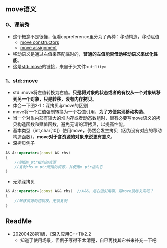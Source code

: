 ## move语义

### 0、课前秀

+ 这个概念不是很懂，但看cppreference里分为了两种：移动构造，移动赋值
  + [move constructors]( https://zh.cppreference.com/w/cpp/language/move_constructor )
  + [move assignment]( https://zh.cppreference.com/w/cpp/language/move_assignment )
+ 移动语义是通过右值来匹配临时的，**普通的左值能否借助移动语义来优化性能**。
+ 这是[std::move]( https://zh.cppreference.com/w/cpp/utility/move )的链接，来自于头文件`<utility>`

### 1、std::move

+ std::move将左值转换为右值。**只是将对象的状态或者的有权从一个对象转移到另一个对象，只是转移，没有内存拷贝**。
+ 体会一下图2-1：深拷贝与move的区别
+ move将一个左值强制转换为一个右值引用，**为了方便实现移动构造**。
+ 当一个对象内部有较大的堆内存或者动态数组时，很有必要写move语义的拷贝构造函数和赋值函数，避免无谓的深拷贝，以提高性能。
+ 基本类型（int,char[10]）使用move，仍然会发生拷贝（因为没有对应的移动构造函数），**move对于含资源的对象来说更有意义**。
+ 深拷贝例子

```cpp
A& A::operator=(const A& rhs)
{
    //销毁m_ptr指向的资源
    //复制rhs.m_ptr所指的资源，并使用m_ptr指向它
}
```

+ 无须深拷贝

```cpp
A& A::operator=(const A&& rhs)  //A&&，是右值引用啊，跟move没啥关系吧？
{
    //转移资源的控制权，无须复制
}
```

## ReadMe

+ 20200428第1版，《深入应用C++11》2.2
  + 知道了使用场景，但例子写得不太清楚，自已再找其它书来补充一下吧